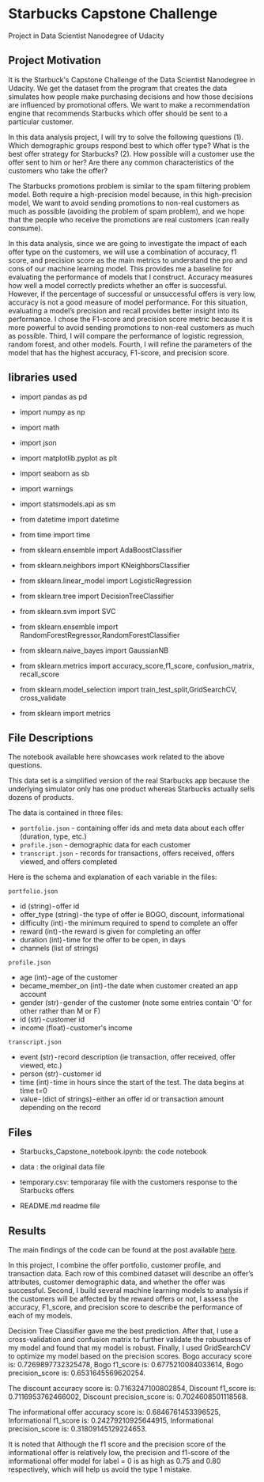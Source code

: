 # Starbucks Capstone Challenge
Project in Data Scientist Nanodegree of Udacity


## Project Motivation<a name="motivation"></a>

It is the Starbuck's Capstone Challenge of the Data Scientist Nanodegree in Udacity. We get the dataset from the program that creates the data simulates how people make purchasing decisions and how those decisions are influenced by promotional offers. We want to make a recommendation engine that recommends Starbucks which offer should be sent to a particular customer.

In this data analysis project, I will try to solve the following questions
(1). Which demographic groups respond best to which offer type? What is the best offer strategy for Starbucks?
(2). How possible will a customer use the offer sent to him or her? Are there any common characteristics of the customers who take the offer?

The Starbucks promotions problem is similar to the spam filtering problem model. Both require a high-precision model because, in this high-precision model, We want to avoid sending promotions to non-real customers as much as possible (avoiding the problem of spam problem), and we hope that the people who receive the promotions are real customers (can really consume).

In this data analysis, since we are going to investigate the impact of each offer type on the customers, we will use a combination of accuracy, f1 score, and precision score as the main metrics to understand the pro and cons of our machine learning model. This provides me a baseline for evaluating the performance of models that I construct. Accuracy measures how well a model correctly predicts whether an offer is successful. However, if the percentage of successful or unsuccessful offers is very low, accuracy is not a good measure of model performance. For this situation, evaluating a model’s precision and recall provides better insight into its performance. I chose the F1-score and precision score metric because it is more powerful to avoid sending promotions to non-real customers as much as possible. Third, I will compare the performance of logistic regression, random forest, and other models. Fourth, I will refine the parameters of the model that has the highest accuracy, F1-score, and precision score.

## libraries used 

- import pandas as pd
- import numpy as np
- import math
- import json
- import matplotlib.pyplot as plt
- import seaborn as sb 
- import warnings
- import statsmodels.api as sm
- from datetime import datetime
- from time import time

- from sklearn.ensemble import AdaBoostClassifier
- from sklearn.neighbors import KNeighborsClassifier
- from sklearn.linear_model import LogisticRegression
- from sklearn.tree import DecisionTreeClassifier
- from sklearn.svm import SVC
- from sklearn.ensemble import RandomForestRegressor,RandomForestClassifier
- from sklearn.naive_bayes import GaussianNB
- from sklearn.metrics import accuracy_score,f1_score, confusion_matrix, recall_score
- from sklearn.model_selection import train_test_split,GridSearchCV, cross_validate
- from sklearn import metrics


## File Descriptions <a name="files"></a>

The notebook available here showcases work related to the above questions.  

This data set is a simplified version of the real Starbucks app because the underlying simulator only has one product whereas Starbucks actually sells dozens of products.

The data is contained in three files:
- `portfolio.json` - containing offer ids and meta data about each offer (duration, type, etc.)
- `profile.json` - demographic data for each customer
- `transcript.json` - records for transactions, offers received, offers viewed, and offers completed

Here is the schema and explanation of each variable in the files:

`portfolio.json`
- id (string) - offer id
- offer_type (string) - the type of offer ie BOGO, discount, informational
- difficulty (int) - the minimum required to spend to complete an offer
- reward (int) - the reward is given for completing an offer
- duration (int) - time for the offer to be open, in days
- channels (list of strings)

`profile.json`
- age (int) - age of the customer
- became_member_on (int) - the date when customer created an app account
- gender (str) - gender of the customer (note some entries contain 'O' for other rather than M or F)
- id (str) - customer id
- income (float) - customer's income

`transcript.json`
- event (str) - record description (ie transaction, offer received, offer viewed, etc.)
- person (str) - customer id
- time (int) - time in hours since the start of the test. The data begins at time t=0
- value - (dict of strings) - either an offer id or transaction amount depending on the record


## Files
- Starbucks_Capstone_notebook.ipynb: the code notebook

- data : the original data file 

- temporary.csv: temporaray file with the customers response to the Starbucks offers 

- README.md readme file

## Results<a name="results"></a>

The main findings of the code can be found at the post available [here](https://medium.com/@yuanjin0318/starbucks-rewards-offer-analysis-fb25b0a6b297).

In this project, l combine the offer portfolio, customer profile, and transaction data. Each row of this combined dataset will describe an offer’s attributes, customer demographic data, and whether the offer was successful. Second, I build several machine learning models to analysis if the customers will be affected by the reward offers or not, I assess the accuracy, F1_score, and precision score to describe the performance of each of my models.

Decision Tree Classifier gave me the best prediction. After that, I use a cross-validation and confusion matrix to further validate the robustness of my model and found that my model is robust. Finally, I used GridSearchCV to optimize my model based on the precision scores.
Bogo accuracy score is: 0.7269897732325478,
Bogo f1_score is: 0.6775210084033614,
Bogo precision_score is: 0.6531645569620254.

The discount accuracy score is: 0.7163247100802854,
Discount f1_score is: 0.7116953762466002,
Discount precision_score is: 0.7024608501118568.

The informational offer accuracy score is: 0.6846761453396525,
Informational f1_score is: 0.24279210925644915,
Informational precision_score is: 0.31809145129224653.

It is noted that Although the f1 score and the precision score of the informational offer is relatively low, the precision and f1-score of the informational offer model for label = 0 is as high as 0.75 and 0.80 respectively, which will help us avoid the type 1 mistake.
